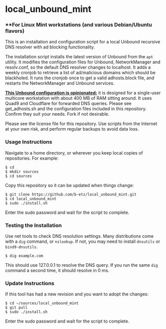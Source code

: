 # local_unbound_mint
### **For Linux Mint workstations (and various Debian/Ubuntu flavors)
This is an installation and configuration script for a local Unbound recursive DNS resolver with ad blocking functionality.

The installation script installs the latest version of Unbound from the ``apt`` utility. It modifies the configuration files for Unbound, NetworkManager and resolv.conf, so the default DNS resolver changes to localhost. It adds a weekly cronjob to retrieve a list of ad/malicious domains which should be blackholed. It runs the cronjob once to get a valid adhosts.block file, and restarts the NetworkManager and Unbound services.

<ins>__This Unbound configuration is opinionated:__</ins> it is designed for a single-user multicore workstation with about 400 MB of RAM sitting around. It uses Quad9 and Cloudflare for forwarded DNS queries. Please see get_adhosts.sh and the configuration files included in this repository. Confirm they suit your needs. Fork if not desirable.

Please see the license file for this repository. Use scripts from the Internet at your own risk, and perform regular backups to avoid data loss.

### Usage Instructions
Navigate to a home directory, or wherever you keep local copies of repositories. For example:

```
$ cd
$ mkdir sources
$ cd sources
```

Copy this repository so it can be updated when things change:
```
$ git clone https://github.com/b-etz/local_unbound_mint.git
$ cd local_unbound_mint
$ sudo ./install.sh
```
Enter the sudo password and wait for the script to complete.

### Testing the Installation
Use net tools to check DNS resolution settings. Many distributions come with a ``dig`` command, or ``nslookup``. If not, you may need to install ``dnsutils`` or ``bind9-dnsutils``.
```
$ dig example.com
```
This should use 127.0.0.1 to resolve the DNS query.
If you run the same ``dig`` command a second time, it should resolve in 0 ms.

### Update Instructions
If this tool has had a new revision and you want to adopt the changes:
```
$ cd ~/sources/local_unbound_mint
$ git pull
$ sudo ./install.sh
```
Enter the sudo password and wait for the script to complete.
